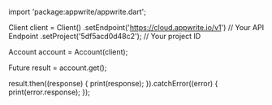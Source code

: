 import 'package:appwrite/appwrite.dart';

Client client = Client()
  .setEndpoint('https://cloud.appwrite.io/v1') // Your API Endpoint
  .setProject('5df5acd0d48c2'); // Your project ID

Account account = Account(client);

Future result = account.get();

result.then((response) {
  print(response);
}).catchError((error) {
  print(error.response);
});

